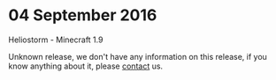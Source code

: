 # 04 September 2016
Heliostorm - Minecraft 1.9

Unknown release, we don't have any information on this release, if you know anything about it, please [contact][Email] us.

[Email]: mailto:silkrose@love-tolerance.com "Email"
